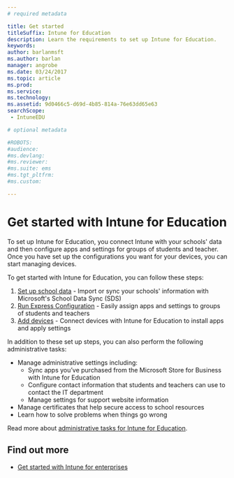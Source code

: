 ```yaml
---
# required metadata

title: Get started
titleSuffix: Intune for Education
description: Learn the requirements to set up Intune for Education.
keywords:
author: barlanmsft
ms.author: barlan
manager: angrobe
ms.date: 03/24/2017
ms.topic: article
ms.prod:
ms.service:
ms.technology:
ms.assetid: 9d0466c5-d69d-4b85-814a-76e63dd65e63
searchScope:
 - IntuneEDU

# optional metadata

#ROBOTS:
#audience:
#ms.devlang:
#ms.reviewer:
#ms.suite: ems
#ms.tgt_pltfrm:
#ms.custom:

---
```


# Get started with Intune for Education

To set up Intune for Education, you connect Intune with your schools' data and then configure apps and settings for groups of students and teacher. Once you have set up the configurations you want for your devices, you can start managing devices.

To get started with Intune for Education, you can follow these steps:
1. [Set up school data](what-is-school-data-sync.md) - Import or sync your schools' information with Microsoft's School Data Sync (SDS)
2. [Run Express Configuration](what-is-express-configuration.md) - Easily assign apps and settings to groups of students and teachers
3. [Add devices](add-devices.md) - Connect devices with Intune for Education to install apps and apply settings

In addition to these set up steps, you can also perform the following administrative tasks:
- Manage administrative settings including:
  - Sync apps you’ve purchased from the Microsoft Store for Business with Intune for Education
  - Configure contact information that students and teachers can use to contact the IT department
  - Manage settings for support website information
- Manage certificates that help secure access to school resources
- Learn how to solve problems when things go wrong

Read more about [administrative tasks for Intune for Education](tenant-settings.md).

## Find out more
- [Get started with Intune for enterprises](https://docs.microsoft.com/intune/get-started/start-with-a-paid-subscription-to-microsoft-intune)

><!-- [&larr; **Add apps**](.\add-apps.md)    [**Install apps** &rarr;](.\install-apps.md)  -->
